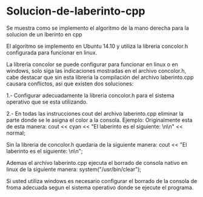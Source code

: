 # Solucion-de-laberinto-cpp
Se muestra como se implemento el algoritmo de la mano derecha para la solucion de un lberinto en cpp

El algoritmo se implemento en Ubuntu 14.10 y utiliza la libreria concolor.h configurada para funcionar en linux.

La libreria concolor se puede configurar para funcionar en linux o en windows, 
solo siga las indicaciones mostradas en el archivo concolor.h, cabe destacar que sin esta libreria la compilación del 
archivo laberinto.cpp causara conflictos, asi que existen dos soluciones:

1.- Configurar adecuadamente la libreria concolor.h para el sistema operativo que se esta utilizando.

2.- En todas las instrucciones cout del archivo laberinto.cpp eliminar la parte donde se le asigna el color a la consola.
Ejemplo:
Originalmente esta de esta manera:
cout << cyan << "El laberinto es el siguiente: \n\n" << normal;

Sin la libreria de concolor.h quedaria de la siguiente manera:
cout << "El laberinto es el siguiente: \n\n";

Ademas el archivo laberinto.cpp ejecuta el borrado de consola nativo en linux de la siguiente manera:
system("/usr/bin/clear");

Si usted utiliza windows es necesario configurar el borrado de la consola de froma adecuada segun el sistema operativo donde se ejecute 
el programa.
